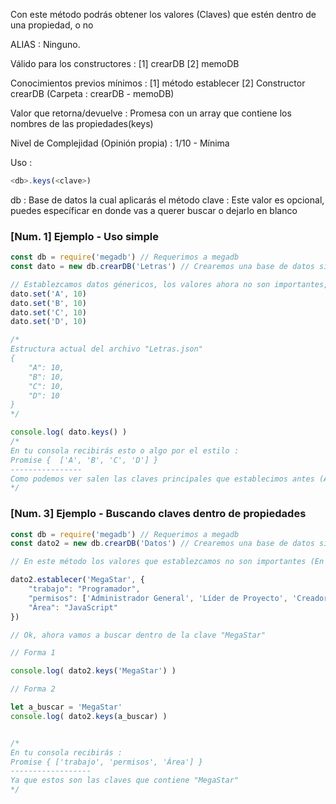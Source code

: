 Con este método podrás obtener los valores (Claves) que estén dentro de una propiedad, o no

ALIAS :
	Ninguno.

Válido para los constructores :
	[1] crearDB
	[2] memoDB

Conocimientos previos mínimos :
	[1] método establecer
	[2]	Constructor crearDB (Carpeta : crearDB - memoDB)

Valor que retorna/devuelve :
	Promesa con un array que contiene los nombres de las propiedades(keys)

Nivel de Complejidad (Opinión propia) :
	1/10 - Mínima

Uso :
```js
<db>.keys(<clave>)
```

db : Base de datos la cual aplicarás el método
clave : Este valor es opcional, puedes específicar en donde vas a querer buscar o dejarlo en blanco

### [Num. 1] Ejemplo - Uso simple
```js
const db = require('megadb') // Requerimos a megadb
const dato = new db.crearDB('Letras') // Crearemos una base de datos simple

// Establezcamos datos génericos, los valores ahora no son importantes, así que pondré cosas sin importancia como valor
dato.set('A', 10)
dato.set('B', 10)
dato.set('C', 10)
dato.set('D', 10)

/*
Estructura actual del archivo "Letras.json"
{
	"A": 10,
	"B": 10,
	"C": 10,
	"D": 10
}
*/

console.log( dato.keys() )
/*
En tu consola recibirás esto o algo por el estilo :
Promise {  ['A', 'B', 'C', 'D'] }
----------------
Como podemos ver salen las claves principales que establecimos antes (A, B, C, D)
*/
```

### [Num. 3] Ejemplo - Buscando claves dentro de propiedades
```js
const db = require('megadb') // Requerimos a megadb
const dato2 = new db.crearDB('Datos') // Crearemos una base de datos simple

// En este método los valores que establezcamos no son importantes (En estos ejemplos pues solo visualizaremos las claves), pero esta vez utilizaré algo coherente

dato2.establecer('MegaStar', {
	"trabajo": "Programador",
	"permisos": ['Administrador General', 'Líder de Proyecto', 'Creador de megadb'],
	"Área": "JavaScript"
})

// Ok, ahora vamos a buscar dentro de la clave "MegaStar"

// Forma 1

console.log( dato2.keys('MegaStar') )

// Forma 2

let a_buscar = 'MegaStar'
console.log( dato2.keys(a_buscar) )


/*
En tu consola recibirás :
Promise { ['trabajo', 'permisos', 'Área'] }
------------------
Ya que estos son las claves que contiene "MegaStar"
*/
```